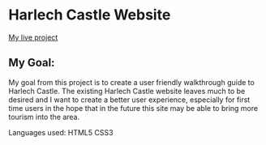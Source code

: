# **Harlech Castle Website**

[My live project](https://benjamin-joe.github.io/harlech-final/)
## My Goal:
My goal from this project is to create a user friendly walkthrough guide to Harlech Castle.
The existing Harlech Castle website leaves much to be desired and I want to create a better user experience, especially for first time users in the hope that in the future this site may be able to bring more tourism into the area.

Languages used:
HTML5
CSS3
